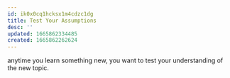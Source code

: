 ```yaml
---
id: ik0x0cq1hcksx1m4cdzc1dg
title: Test Your Assumptions
desc: ''
updated: 1665862334485
created: 1665862262624
---
```

anytime you learn something new, you want to test your understanding of the new topic.